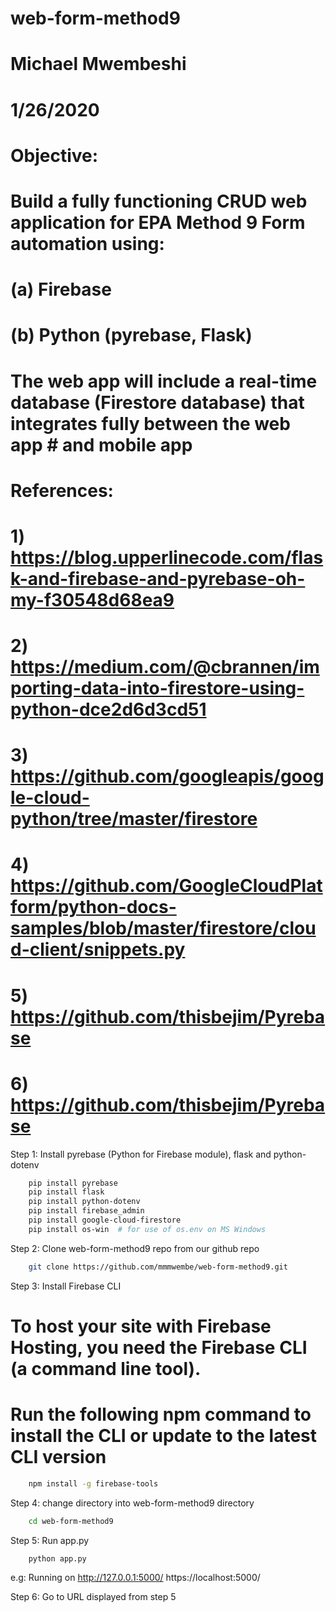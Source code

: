 # web-form-method9
# Michael Mwembeshi
# 1/26/2020
# 
# Objective: 
# Build a fully functioning CRUD web application for EPA Method 9 Form automation using:
#   (a) Firebase
#   (b) Python (pyrebase, Flask)
# The web app will include a real-time database (Firestore database) that integrates fully between the web app # and mobile app
# References:
#   1) https://blog.upperlinecode.com/flask-and-firebase-and-pyrebase-oh-my-f30548d68ea9
#   2) https://medium.com/@cbrannen/importing-data-into-firestore-using-python-dce2d6d3cd51
#   3) https://github.com/googleapis/google-cloud-python/tree/master/firestore
#   4) https://github.com/GoogleCloudPlatform/python-docs-samples/blob/master/firestore/cloud-client/snippets.py
#   5) https://github.com/thisbejim/Pyrebase
#   6) https://github.com/thisbejim/Pyrebase

Step 1: Install pyrebase (Python for Firebase module), flask and python-dotenv
```bash
    pip install pyrebase
    pip install flask
    pip install python-dotenv
    pip install firebase_admin
    pip install google-cloud-firestore
    pip install os-win  # for use of os.env on MS Windows
```

Step 2: Clone web-form-method9 repo from our github repo
```bash
    git clone https://github.com/mmmwembe/web-form-method9.git
```

Step 3: Install Firebase CLI
# To host your site with Firebase Hosting, you need the Firebase CLI (a command line tool).
# Run the following npm command to install the CLI or update to the latest CLI version
```bash
    npm install -g firebase-tools
```

Step 4: change directory into web-form-method9 directory
```bash
    cd web-form-method9
```

Step 5: Run app.py
```bash
    python app.py
```
e.g: Running on http://127.0.0.1:5000/
     https://localhost:5000/

Step 6: Go to URL displayed from step 5
